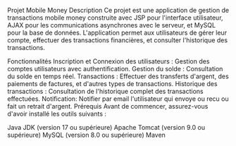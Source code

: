 Projet Mobile Money
Description
Ce projet est une application de gestion de transactions mobile money construite avec JSP pour l'interface utilisateur, AJAX pour les communications asynchrones avec le serveur, et MySQL pour la base de données. L'application permet aux utilisateurs de gérer leur compte, effectuer des transactions financières, et consulter l'historique des transactions.

Fonctionnalités
Inscription et Connexion des utilisateurs : Gestion des comptes utilisateurs avec authentification.
Gestion du solde : Consultation du solde en temps réel.
Transactions : Effectuer des transferts d'argent, des paiements de factures, et d'autres types de transactions.
Historique des transactions : Consultation de l'historique complet des transactions effectuées.
Notification: Notifier par email l'utilisateur qui envoye ou recu ou fait un retrait d'argent.
Prérequis
Avant de commencer, assurez-vous d'avoir installé les outils suivants :

Java JDK (version 17 ou supérieure)
Apache Tomcat (version 9.0 ou supérieure)
MySQL (version 8.0 ou supérieure)
Maven

